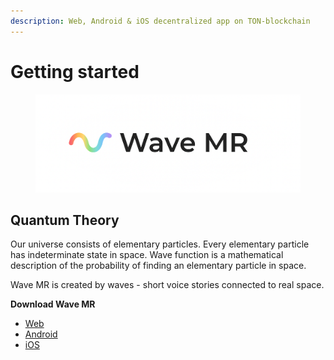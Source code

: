 ```yaml
---
description: Web, Android & iOS decentralized app on TON-blockchain
---
```


# Getting started

<figure><img src="../.gitbook/assets/telegram-cloud-document-2-5201971110815475124.jpg" alt=""><figcaption></figcaption></figure>

## **Quantum Theory**

Our universe consists of elementary particles. Every elementary particle has indeterminate state in space. Wave function is a mathematical description of the probability of finding an elementary particle in space.

Wave MR is created by waves - short voice stories connected to real space.



**Download Wave MR**

* [Web](../welcome/metaverse-roadmap.md)
* [Android](../welcome/metaverse-roadmap.md)
* [iOS](../welcome/metaverse-roadmap.md)
